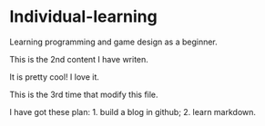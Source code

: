 # Individual-learning
Learning programming and game design as a beginner.

This is the 2nd content I have writen.

It is pretty cool! I love it.

This is the 3rd time that modify this file.

I have got these plan:
    1. build a blog in github;
    2. learn markdown.